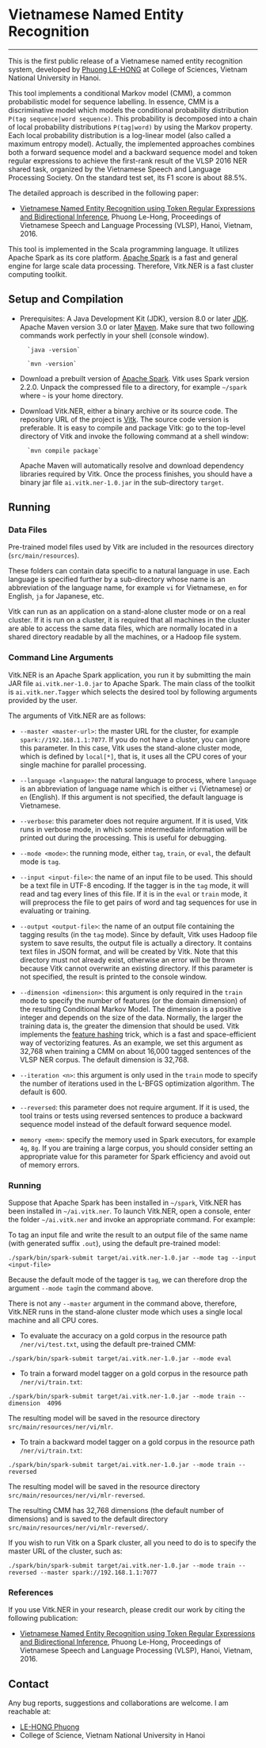 # Vietnamese Named Entity Recognition
---

This is the first public release of a Vietnamese named entity recognition system, developed by [Phuong
LE-HONG](http://mim.hus.vnu.edu.vn/phuonglh) at College of Sciences, Vietnam National University in Hanoi. 


This tool implements a conditional Markov model (CMM), a common probabilistic model for sequence labelling. In
essence, CMM is a discriminative model which models the conditional probability distribution `P(tag sequence|word sequence)`. 
This probability is decomposed into a chain of local probability distributions `P(tag|word)` by using the Markov property. 
Each local probability distribution is a log-linear model (also called a maximum entropy model). Actually, the implemented approaches combines both 
a forward sequence model and a backward sequence model and token regular expressions to achieve the first-rank result of 
the VLSP 2016 NER shared task, organized by the Vietnamese Speech and Language Processing Society. On the standard test set, 
its F1 score is about 88.5%.   

The detailed approach is described in the following paper:

* [Vietnamese Named Entity Recognition using Token Regular Expressions and Bidirectional Inference](https://arxiv.org/abs/1610.05652), 
   Phuong Le-Hong, Proceedings of Vietnamese Speech and Language Processing (VLSP), Hanoi, Vietnam, 2016.

This tool is implemented in the Scala programming language. It utilizes Apache Spark as its core
platform. [Apache Spark](http://spark.apache.org/) is a fast and general engine for large scale data processing. 
Therefore, Vitk.NER is a fast cluster computing toolkit.


## Setup and Compilation ##

* Prerequisites: A Java Development Kit (JDK), version 8.0 or
  later [JDK](http://www.oracle.com/technetwork/java/javase/downloads/index.html).
        Apache Maven version 3.0 or later [Maven](http://maven.apache.org/). Make
  sure that two following commands work perfectly in your shell
  (console window).

        `java -version`
        
        `mvn -version`

* Download a prebuilt version of [Apache Spark](https://spark.apache.org/).
        Vitk uses Spark version 2.2.0. Unpack the compressed file to a directory,
        for example `~/spark` where `~` is your home directory.

* Download Vitk.NER, either a binary archive or its source code. The
  repository URL of the project is [Vitk](https://github.com/phuonglh/vn.vitk.ner.git).
  The source code version is preferable. It is easy to compile and
  package Vitk: go to the top-level directory of Vitk and invoke the
  following command at a shell window:

        `mvn compile package`

  Apache Maven will automatically resolve and download dependency
  libraries required by Vitk. Once the process finishes, you should
  have a binary jar file `ai.vitk.ner-1.0.jar` in the sub-directory
  `target`. 

## Running ##

### Data Files ###

Pre-trained model files used by Vitk are included in the resources directory (`src/main/resources`). 

These folders can contain data specific to a natural language in
use. Each language is specified further by a sub-directory whose name
is an abbreviation of the language name, for example `vi` for
Vietnamese, `en` for English, `ja` for Japanese, etc.

Vitk can run as an application on a stand-alone cluster mode  or on a
real cluster. If it is run on a cluster, it is required that
all machines in the cluster are able to access the same data files,
which are normally located in a shared directory readable by all the
machines, or a Hadoop file system.

### Command Line Arguments ###

Vitk.NER is an Apache Spark application, you run it by submitting the 
main JAR file `ai.vitk.ner-1.0.jar` to Apache Spark. The main class of the
toolkit is `ai.vitk.ner.Tagger` which selects the desired tool by following
arguments provided by the user.  

The arguments of Vitk.NER are as follows:

* `--master <master-url>`: the master URL for the cluster, for example
  `spark://192.168.1.1:7077`. If you do not have a cluster, you can
  ignore this parameter. In this case, Vitk uses the stand-alone
  cluster mode, which is defined by `local[*]`, that is, it uses all
  the CPU cores of your single machine for parallel processing.

* `--language <language>`: the natural language to process, where `language` is an abbreviation 
   of language name which is either `vi` (Vietnamese) or `en` (English). If this 
   argument is not specified, the default language is Vietnamese.
  
* `--verbose`: this parameter does not require argument. If it is used, Vitk
   runs in verbose mode, in which some intermediate information
   will be printed out during the processing. This is useful for debugging.

* `--mode <mode>`: the running mode, either `tag`, `train`, or `eval`, the default mode is `tag`.
   
* `--input <input-file>`: the name of an input file to be used. This
   should be a text file in UTF-8 encoding. If the tagger is in the
   `tag` mode, it will read and tag every lines of this file. If it is
   in the `eval` or `train` mode, it will preprocess the file to get
   pairs of word and tag sequences for use in evaluating or training.
    
* `--output <output-file>`: the name of an output file containing the
   tagging results (in the `tag` mode). Since by default, Vitk uses
   Hadoop file system to save results, the output file is actually a
   directory. It 
   contains text files in JSON format, and will be created by
   Vitk. Note that this directory must not already exist, otherwise an
   error will be thrown because Vitk cannot overwrite an existing
   directory. If this parameter is not specified, the result is
   printed to the console window.
    
* `--dimension <dimension>`: this argument is only required in the `train` mode
  to specify the number of features (or the domain dimension) of the
  resulting Conditional Markov Model. The dimension is a positive integer and depends on
  the size of the data. Normally, the larger the training data is, the
  greater the dimension that should be used. Vitk implements the
  [feature hashing](https://en.wikipedia.org/wiki/Feature_hashing) 
  trick, which is a fast and space-efficient way of vectorizing
  features. As an example, we set this argument as 32,768 when
  training a CMM on about 16,000 tagged sentences of the VLSP NER corpus. The default dimension is 32,768.
  
* `--iteration <n>`: this argument is only used in the `train` mode to
  specify the number of iterations used in the L-BFGS optimization algorithm. The default is 600.

* `--reversed`: this parameter does not require argument. If it is used, the tool trains or tests using
    reversed sentences to produce a backward sequence model instead of the default forward sequence model.

* `memory <mem>`: specify the memory used in Spark executors, for example `4g`, `8g`. If you are training a large corpus, 
 you should consider setting an appropriate value for this parameter for Spark efficiency and avoid out of memory errors.

### Running ###

Suppose that Apache Spark has been installed in `~/spark`, Vitk.NER has
been installed in `~/ai.vitk.ner`. To launch Vitk.NER, open a console, enter the
folder `~/ai.vitk.ner` and invoke an appropriate command. For example:

To tag an input file and write the result to an output file of the same name (with generated suffix `.out`), using
  the default pre-trained model:

`./spark/bin/spark-submit target/ai.vitk.ner-1.0.jar --mode tag --input
  <input-file>` 

Because the default mode of the tagger is `tag`, we can therefore drop the argument 
`--mode tag`in the command above.

There is not any `--master` argument in the command above, therefore, Vitk.NER
runs in the stand-alone cluster mode which uses a single local machine and all CPU cores.


* To evaluate the accuracy on a gold corpus in the resource path `/ner/vi/test.txt`, using the default
   pre-trained CMM:

`./spark/bin/spark-submit target/ai.vitk.ner-1.0.jar --mode eval`

* To train a forward model tagger on a gold corpus in the resource path `/ner/vi/train.txt`:

`./spark/bin/spark-submit target/ai.vitk.ner-1.0.jar --mode train --dimension  4096`

The resulting model will be saved in the resource directory `src/main/resources/ner/vi/mlr`.

* To train a backward model tagger on a gold corpus in the resource path `/ner/vi/train.txt`:

`./spark/bin/spark-submit target/ai.vitk.ner-1.0.jar --mode train --reversed `

The resulting model will be saved in the resource directory `src/main/resources/ner/vi/mlr-reversed`.

The resulting CMM has 32,768 dimensions (the default number of dimensions) and is saved to the
default directory `src/main/resources/ner/vi/mlr-reversed/`.

If you wish to run Vitk on a Spark cluster, all you need to do is to
specify the master URL of the cluster, such as: 

`./spark/bin/spark-submit target/ai.vitk.ner-1.0.jar --mode train --reversed --master spark://192.168.1.1:7077` 


### References ###

If you use Vitk.NER in your research, please credit our work by citing the following publication: 

* [Vietnamese Named Entity Recognition using Token Regular Expressions and Bidirectional Inference](https://arxiv.org/abs/1610.05652), 
 Phuong Le-Hong, Proceedings of Vietnamese Speech and Language Processing (VLSP), Hanoi, Vietnam, 2016.


## Contact

Any bug reports, suggestions and collaborations are welcome. I am reachable at:

*    [LE-HONG Phuong](http://mim.hus.vnu.edu.vn/phuonglh)
*    College of Science, Vietnam National University in Hanoi
